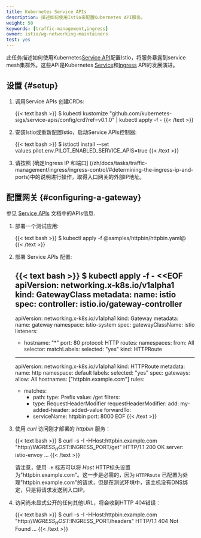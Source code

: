 ```yaml
---
title: Kubernetes Service APIs
description: 描述如何使用Istio来配置Kubernetes API服务。
weight: 50
keywords: [traffic-management,ingress]
owner: istio/wg-networking-maintainers
test: yes
---
```


此任务描述如何使用Kubernetes[Service API](https://kubernetes-sigs.github.io/gateway-api/)配置Istio，将服务暴露到service mesh集群外。这些API是Kubernetes [Service](https://kubernetes.io/docs/concepts/services-networking/service/)和[Ingress](https://kubernetes.io/docs/concepts/services-networking/ingress/) API的发展演进。

## 设置 {#setup}

1. 调用Service APIs 创建CRDs:

    {{< text bash >}}
    $ kubectl kustomize "github.com/kubernetes-sigs/service-apis/config/crd?ref=v0.1.0" | kubectl apply -f -
    {{< /text >}}

1. 安装Istio或重新配置Istio，启动Service APIs控制器:

    {{< text bash >}}
    $ istioctl install --set values.pilot.env.PILOT_ENABLED_SERVICE_APIS=true
    {{< /text >}}

1. 请按照 [确定Ingress IP 和端口] (/zh/docs/tasks/traffic-management/ingress/ingress-control/#determining-the-ingress-ip-and-ports)中的说明进行操作，取得入口网关的外部IP地址。

## 配置网关 {#configuring-a-gateway}

参见 [Service APIs](https://kubernetes-sigs.github.io/gateway-api/) 文档中的APIs信息.

1. 部署一个测试应用:

    {{< text bash >}}
    $ kubectl apply -f @samples/httpbin/httpbin.yaml@
    {{< /text >}}

1. 部署 Service APIs 配置:

    {{< text bash >}}
    $ kubectl apply -f - <<EOF
    apiVersion: networking.x-k8s.io/v1alpha1
    kind: GatewayClass
    metadata:
      name: istio
    spec:
      controller: istio.io/gateway-controller
    ---
    apiVersion: networking.x-k8s.io/v1alpha1
    kind: Gateway
    metadata:
      name: gateway
      namespace: istio-system
    spec:
      gatewayClassName: istio
      listeners:
      - hostname: "*"
        port: 80
        protocol: HTTP
        routes:
          namespaces:
            from: All
          selector:
            matchLabels:
              selected: "yes"
          kind: HTTPRoute
    ---
    apiVersion: networking.x-k8s.io/v1alpha1
    kind: HTTPRoute
    metadata:
      name: http
      namespace: default
      labels:
        selected: "yes"
    spec:
      gateways:
        allow: All
      hostnames: ["httpbin.example.com"]
      rules:
      - matches:
        - path:
            type: Prefix
            value: /get
        filters:
        - type: RequestHeaderModifier
          requestHeaderModifier:
            add:
              my-added-header: added-value
        forwardTo:
        - serviceName: httpbin
          port: 8000
    EOF
    {{< /text >}}

1.  使用 _curl_ 访问刚才部署的 _httpbin_ 服务：

    {{< text bash >}}
    $ curl -s -I -HHost:httpbin.example.com "http://$INGRESS_HOST:$INGRESS_PORT/get"
    HTTP/1.1 200 OK
    server: istio-envoy
    ...
    {{< /text >}}

    请注意，使用 `-H` 标志可以将 _Host_ HTTP标头设置为"httpbin.example.com"。这一步是必需的，因为 `HTTPRoute` 已配置为处理"httpbin.example.com"的请求，但是在测试环境中，该主机没有DNS绑定，只是将请求发送到入口IP。

1.  访问尚未显式公开的任何其他URL，将会收到HTTP 404错误：

    {{< text bash >}}
    $ curl -s -I -HHost:httpbin.example.com "http://$INGRESS_HOST:$INGRESS_PORT/headers"
    HTTP/1.1 404 Not Found
    ...
    {{< /text >}}
